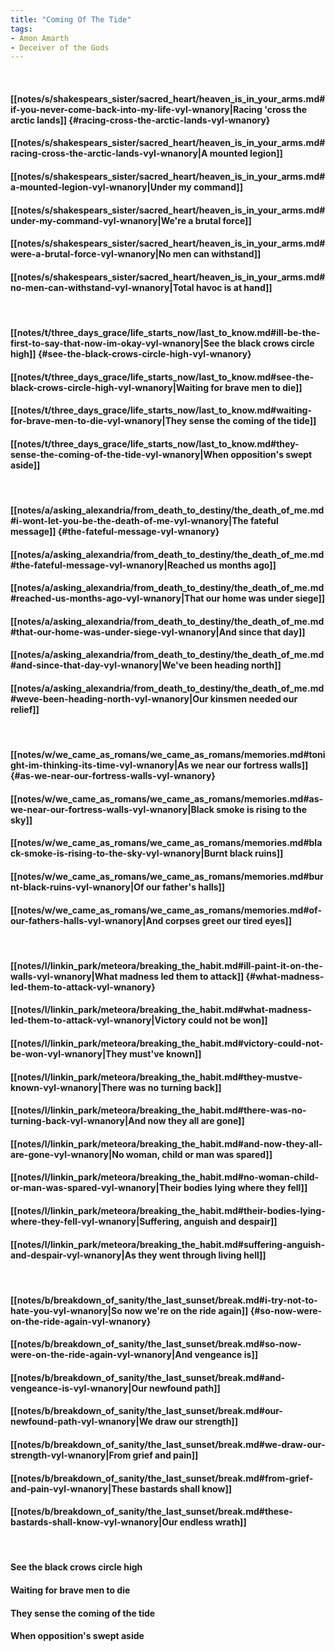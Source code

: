 ```yaml
---
title: "Coming Of The Tide"
tags:
- Amon Amarth
- Deceiver of the Gods
---
```

&nbsp;
#### [[notes/s/shakespears_sister/sacred_heart/heaven_is_in_your_arms.md#if-you-never-come-back-into-my-life-vyl-wnanory|Racing 'cross the arctic lands]] {#racing-cross-the-arctic-lands-vyl-wnanory}
#### [[notes/s/shakespears_sister/sacred_heart/heaven_is_in_your_arms.md#racing-cross-the-arctic-lands-vyl-wnanory|A mounted legion]]
#### [[notes/s/shakespears_sister/sacred_heart/heaven_is_in_your_arms.md#a-mounted-legion-vyl-wnanory|Under my command]]
#### [[notes/s/shakespears_sister/sacred_heart/heaven_is_in_your_arms.md#under-my-command-vyl-wnanory|We're a brutal force]]
#### [[notes/s/shakespears_sister/sacred_heart/heaven_is_in_your_arms.md#were-a-brutal-force-vyl-wnanory|No men can withstand]]
#### [[notes/s/shakespears_sister/sacred_heart/heaven_is_in_your_arms.md#no-men-can-withstand-vyl-wnanory|Total havoc is at hand]]
&nbsp;
#### [[notes/t/three_days_grace/life_starts_now/last_to_know.md#ill-be-the-first-to-say-that-now-im-okay-vyl-wnanory|See the black crows circle high]] {#see-the-black-crows-circle-high-vyl-wnanory}
#### [[notes/t/three_days_grace/life_starts_now/last_to_know.md#see-the-black-crows-circle-high-vyl-wnanory|Waiting for brave men to die]]
#### [[notes/t/three_days_grace/life_starts_now/last_to_know.md#waiting-for-brave-men-to-die-vyl-wnanory|They sense the coming of the tide]]
#### [[notes/t/three_days_grace/life_starts_now/last_to_know.md#they-sense-the-coming-of-the-tide-vyl-wnanory|When opposition's swept aside]]
&nbsp;
#### [[notes/a/asking_alexandria/from_death_to_destiny/the_death_of_me.md#i-wont-let-you-be-the-death-of-me-vyl-wnanory|The fateful message]] {#the-fateful-message-vyl-wnanory}
#### [[notes/a/asking_alexandria/from_death_to_destiny/the_death_of_me.md#the-fateful-message-vyl-wnanory|Reached us months ago]]
#### [[notes/a/asking_alexandria/from_death_to_destiny/the_death_of_me.md#reached-us-months-ago-vyl-wnanory|That our home was under siege]]
#### [[notes/a/asking_alexandria/from_death_to_destiny/the_death_of_me.md#that-our-home-was-under-siege-vyl-wnanory|And since that day]]
#### [[notes/a/asking_alexandria/from_death_to_destiny/the_death_of_me.md#and-since-that-day-vyl-wnanory|We've been heading north]]
#### [[notes/a/asking_alexandria/from_death_to_destiny/the_death_of_me.md#weve-been-heading-north-vyl-wnanory|Our kinsmen needed our relief]]
&nbsp;
#### [[notes/w/we_came_as_romans/we_came_as_romans/memories.md#tonight-im-thinking-its-time-vyl-wnanory|As we near our fortress walls]] {#as-we-near-our-fortress-walls-vyl-wnanory}
#### [[notes/w/we_came_as_romans/we_came_as_romans/memories.md#as-we-near-our-fortress-walls-vyl-wnanory|Black smoke is rising to the sky]]
#### [[notes/w/we_came_as_romans/we_came_as_romans/memories.md#black-smoke-is-rising-to-the-sky-vyl-wnanory|Burnt black ruins]]
#### [[notes/w/we_came_as_romans/we_came_as_romans/memories.md#burnt-black-ruins-vyl-wnanory|Of our father's halls]]
#### [[notes/w/we_came_as_romans/we_came_as_romans/memories.md#of-our-fathers-halls-vyl-wnanory|And corpses greet our tired eyes]]
&nbsp;
#### [[notes/l/linkin_park/meteora/breaking_the_habit.md#ill-paint-it-on-the-walls-vyl-wnanory|What madness led them to attack]] {#what-madness-led-them-to-attack-vyl-wnanory}
#### [[notes/l/linkin_park/meteora/breaking_the_habit.md#what-madness-led-them-to-attack-vyl-wnanory|Victory could not be won]]
#### [[notes/l/linkin_park/meteora/breaking_the_habit.md#victory-could-not-be-won-vyl-wnanory|They must've known]]
#### [[notes/l/linkin_park/meteora/breaking_the_habit.md#they-mustve-known-vyl-wnanory|There was no turning back]]
#### [[notes/l/linkin_park/meteora/breaking_the_habit.md#there-was-no-turning-back-vyl-wnanory|And now they all are gone]]
#### [[notes/l/linkin_park/meteora/breaking_the_habit.md#and-now-they-all-are-gone-vyl-wnanory|No woman, child or man was spared]]
#### [[notes/l/linkin_park/meteora/breaking_the_habit.md#no-woman-child-or-man-was-spared-vyl-wnanory|Their bodies lying where they fell]]
#### [[notes/l/linkin_park/meteora/breaking_the_habit.md#their-bodies-lying-where-they-fell-vyl-wnanory|Suffering, anguish and despair]]
#### [[notes/l/linkin_park/meteora/breaking_the_habit.md#suffering-anguish-and-despair-vyl-wnanory|As they went through living hell]]
&nbsp;
#### [[notes/b/breakdown_of_sanity/the_last_sunset/break.md#i-try-not-to-hate-you-vyl-wnanory|So now we're on the ride again]] {#so-now-were-on-the-ride-again-vyl-wnanory}
#### [[notes/b/breakdown_of_sanity/the_last_sunset/break.md#so-now-were-on-the-ride-again-vyl-wnanory|And vengeance is]]
#### [[notes/b/breakdown_of_sanity/the_last_sunset/break.md#and-vengeance-is-vyl-wnanory|Our newfound path]]
#### [[notes/b/breakdown_of_sanity/the_last_sunset/break.md#our-newfound-path-vyl-wnanory|We draw our strength]]
#### [[notes/b/breakdown_of_sanity/the_last_sunset/break.md#we-draw-our-strength-vyl-wnanory|From grief and pain]]
#### [[notes/b/breakdown_of_sanity/the_last_sunset/break.md#from-grief-and-pain-vyl-wnanory|These bastards shall know]]
#### [[notes/b/breakdown_of_sanity/the_last_sunset/break.md#these-bastards-shall-know-vyl-wnanory|Our endless wrath]]
&nbsp;
#### See the black crows circle high
#### Waiting for brave men to die
#### They sense the coming of the tide
#### When opposition's swept aside

